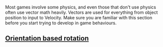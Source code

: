 


Most games involve some physics, and even those that don't use physics often use vector math heavily. Vectors are used for everything from object position to input to Velocity. Make sure you are familiar with this section before you start trying to develop in game behaviours.

 ## [Orientation based rotation](https://github.com/ZilchEngine/ZilchDocs/blob/master/zilch_editor_documentation/zilchmanual/gameplay/vectormath/orientation.md)
 

 